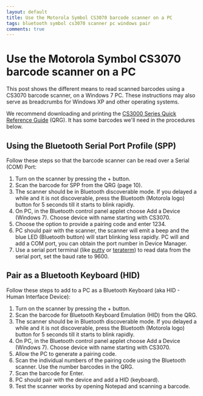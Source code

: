 ```yaml
---
layout: default
title: Use the Motorola Symbol CS3070 barcode scanner on a PC
tags: bluetooth symbol cs3070 scanner pc windows pair
comments: true
---
```

# Use the Motorola Symbol CS3070 barcode scanner on a PC

This post shows the different means to read scanned barcodes using a CS3070 barcode scanner, on a Windows 7 PC. These instructions may also serve as breadcrumbs for Windows XP and other operating systems.

We recommend downloading and printing the [CS3000 Series Quick Reference Guide](http://www.google.com/search?ix=seb&sourceid=chrome&ie=UTF-8&q=CS3000+Series+Quick+Reference+Guide) (QRG). It has some barcodes we'll need in the procedures below.

## Using the Bluetooth Serial Port Profile (SPP)

Follow these steps so that the barcode scanner can be read over a Serial (COM) Port:

1. Turn on the scanner by pressing the + button.
2. Scan the barcode for SPP from the QRG (page 10).
3. The scanner should be in Bluetooth discoverable mode. If you delayed a while and it is not discoverable, press the Bluetooth (Motorola logo) button for 5 seconds till it starts to blink rapidly.
4. On PC, in the Bluetooth control panel applet choose Add a Device (Windows 7). Choose device with name starting with CS3070.
5. Choose the option to provide a pairing code and enter 1234.
6. PC should pair with the scanner, the scanner will emit a beep and the blue LED (Bluetooth button) will start blinking less rapidly. PC will and add a COM port, you can obtain the port number in Device Manager.
7. Use a serial port terminal (like [putty](http://www.chiark.greenend.org.uk/~sgtatham/putty/download.html) or [teraterm](http://ttssh2.sourceforge.jp/)) to read data from the serial port, set the baud rate to 9600.

## Pair as a Bluetooth Keyboard (HID)

Follow these steps to add to a PC as a Bluetooth Keyboard (aka HID - Human Interface Device):

1. Turn on the scanner by pressing the + button.
2. Scan the barcode for Bluetooth Keyboard Emulation (HID) from the QRG.
3. The scanner should be in Bluetooth discoverable mode. If you delayed a while and it is not discoverable, press the Bluetooth (Motorola logo) button for 5 seconds till it starts to blink rapidly.
4. On PC, in the Bluetooth control panel applet choose Add a Device (Windows 7). Choose device with name starting with CS3070.
5. Allow the PC to generate a pairing code.
6. Scan the individual numbers of the pairing code using the Bluetooth scanner. Use the number barcodes in the QRG.
7. Scan the barcode for Enter.
8. PC should pair with the device and add a HID (keyboard).
9. Test the scanner works by opening Notepad and scanning a barcode.
